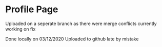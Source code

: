 # Profile Page

Uploaded on a seperate branch as there were merge conflicts
currently working on fix

Done locally on 03/12/2020
Uploaded to github late by mistake

